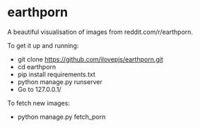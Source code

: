 earthporn
=========

A beautiful visualisation of images from reddit.com/r/earthporn.

To get it up and running:

  - git clone https://github.com/ilovepjs/earthporn.git
  - cd earthporn
  - pip install requirements.txt
  - python manage.py runserver
  - Go to 127.0.0.1/

To fetch new images:

  - python manage.py fetch_porn
